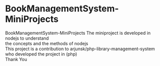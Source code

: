 # BookManagementSystem-MiniProjects
BookManagementSystem-MiniProjects The miniproject is developed in nodejs to understand <br/>
the concepts and the methods of nodejs<br/>
This project is a contribution to arjunsk/php-library-management-system who developed the project in (php) <br/>
Thank You
